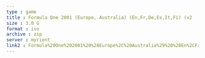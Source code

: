```yaml
---
type : game
title : Formula One 2001 (Europe, Australia) (En,Fr,De,Es,It,Fi) (v2
size : 3.0 G
format : iso
archive : zip
server : myrient
link2 : Formula%20One%202001%20%28Europe%2C%20Australia%29%20%28En%2CFr%2CDe%2CEs%2CIt%2CFi%29%20%28v2.00%29
---
```

